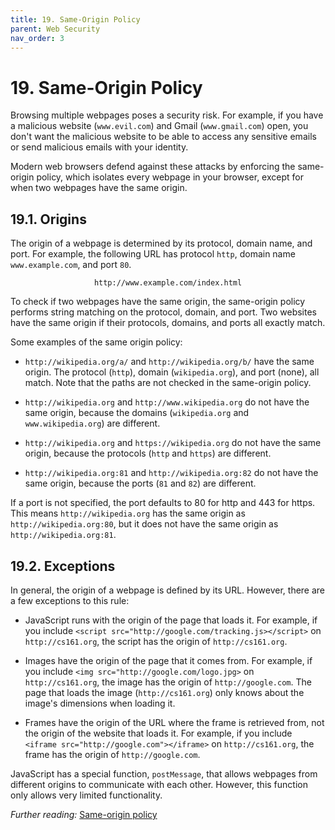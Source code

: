 ```yaml
---
title: 19. Same-Origin Policy
parent: Web Security
nav_order: 3
---
```


# 19. Same-Origin Policy

Browsing multiple webpages poses a security risk. For example, if you have a malicious website (`www.evil.com`) and Gmail (`www.gmail.com`) open, you don't want the malicious website to be able to access any sensitive emails or send malicious emails with your identity.

Modern web browsers defend against these attacks by enforcing the same-origin policy, which isolates every webpage in your browser, except for when two webpages have the same origin.

## 19.1. Origins

The origin of a webpage is determined by its protocol, domain name, and port. For example, the following URL has protocol `http`, domain name `www.example.com`, and port `80`.

<p style="text-align: center">
  <code>http://www.example.com/index.html</code>
</p>

To check if two webpages have the same origin, the same-origin policy performs string matching on the protocol, domain, and port. Two websites have the same origin if their protocols, domains, and ports all exactly match.

Some examples of the same origin policy:

- `http://wikipedia.org/a/` and `http://wikipedia.org/b/` have the same origin. The protocol (`http`), domain (`wikipedia.org`), and port (none), all match. Note that the paths are not checked in the same-origin policy.

- `http://wikipedia.org` and `http://www.wikipedia.org` do not have the same origin, because the domains (`wikipedia.org` and `www.wikipedia.org`) are different.

- `http://wikipedia.org` and `https://wikipedia.org` do not have the same origin, because the protocols (`http` and `https`) are different.

- `http://wikipedia.org:81` and `http://wikipedia.org:82` do not have the same origin, because the ports (`81` and `82`) are different.

If a port is not specified, the port defaults to 80 for http and 443 for https. This means `http://wikipedia.org` has the same origin as `http://wikipedia.org:80`, but it does not have the same origin as `http://wikipedia.org:81`.

## 19.2. Exceptions

In general, the origin of a webpage is defined by its URL. However, there are a few exceptions to this rule:

- JavaScript runs with the origin of the page that loads it. For example, if you include `<script src="http://google.com/tracking.js></script>` on `http://cs161.org`, the script has the origin of `http://cs161.org`.

- Images have the origin of the page that it comes from. For example, if you include `<img src="http://google.com/logo.jpg>` on `http://cs161.org`, the image has the origin of `http://google.com`. The page that loads the image (`http://cs161.org`) only knows about the image's dimensions when loading it.

- Frames have the origin of the URL where the frame is retrieved from, not the origin of the website that loads it. For example, if you include `<iframe src="http://google.com"></iframe>` on `http://cs161.org`, the frame has the origin of `http://google.com`.

JavaScript has a special function, `postMessage`, that allows webpages from different origins to communicate with each other. However, this function only allows very limited functionality.

_Further reading:_ [Same-origin policy](https://developer.mozilla.org/en-US/docs/Web/Security/Same-origin_policy)
